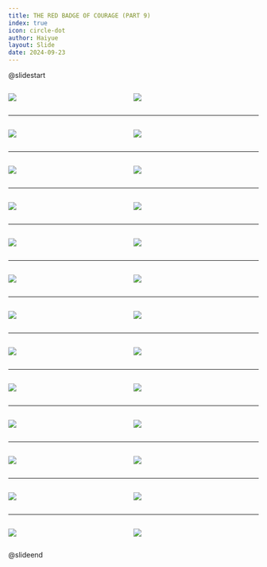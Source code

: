 ```yaml
---
title: THE RED BADGE OF COURAGE (PART 9)
index: true
icon: circle-dot
author: Haiyue
layout: Slide
date: 2024-09-23
---
```

 
@slidestart

<div style="display:flex">
<div style="flex:1">

![](/reading/english/Level-Z/THE%20RED%20BADGE%20OF%20COURAGE%20(PART%209)/001.webp)
</div>
<div style="flex:1">

![](/reading/english/Level-Z/THE%20RED%20BADGE%20OF%20COURAGE%20(PART%209)/002.webp)
</div>
</div>

---

<div style="display:flex">
<div style="flex:1">

![](/reading/english/Level-Z/THE%20RED%20BADGE%20OF%20COURAGE%20(PART%209)/003.webp)
</div>
<div style="flex:1">

![](/reading/english/Level-Z/THE%20RED%20BADGE%20OF%20COURAGE%20(PART%209)/004.webp)
</div>
</div>

---

<div style="display:flex">
<div style="flex:1">

![](/reading/english/Level-Z/THE%20RED%20BADGE%20OF%20COURAGE%20(PART%209)/005.webp)
</div>
<div style="flex:1">

![](/reading/english/Level-Z/THE%20RED%20BADGE%20OF%20COURAGE%20(PART%209)/006.webp)
</div>
</div>

---

<div style="display:flex">
<div style="flex:1">

![](/reading/english/Level-Z/THE%20RED%20BADGE%20OF%20COURAGE%20(PART%209)/007.webp)
</div>
<div style="flex:1">

![](/reading/english/Level-Z/THE%20RED%20BADGE%20OF%20COURAGE%20(PART%209)/008.webp)
</div>
</div>

---

<div style="display:flex">
<div style="flex:1">

![](/reading/english/Level-Z/THE%20RED%20BADGE%20OF%20COURAGE%20(PART%209)/009.webp)
</div>
<div style="flex:1">

![](/reading/english/Level-Z/THE%20RED%20BADGE%20OF%20COURAGE%20(PART%209)/010.webp)
</div>
</div>

---

<div style="display:flex">
<div style="flex:1">

![](/reading/english/Level-Z/THE%20RED%20BADGE%20OF%20COURAGE%20(PART%209)/011.webp)
</div>
<div style="flex:1">

![](/reading/english/Level-Z/THE%20RED%20BADGE%20OF%20COURAGE%20(PART%209)/012.webp)
</div>
</div>

---

<div style="display:flex">
<div style="flex:1">

![](/reading/english/Level-Z/THE%20RED%20BADGE%20OF%20COURAGE%20(PART%209)/013.webp)
</div>
<div style="flex:1">

![](/reading/english/Level-Z/THE%20RED%20BADGE%20OF%20COURAGE%20(PART%209)/014.webp)
</div>
</div>

---

<div style="display:flex">
<div style="flex:1">

![](/reading/english/Level-Z/THE%20RED%20BADGE%20OF%20COURAGE%20(PART%209)/015.webp)
</div>
<div style="flex:1">

![](/reading/english/Level-Z/THE%20RED%20BADGE%20OF%20COURAGE%20(PART%209)/016.webp)
</div>
</div>

---

<div style="display:flex">
<div style="flex:1">

![](/reading/english/Level-Z/THE%20RED%20BADGE%20OF%20COURAGE%20(PART%209)/017.webp)
</div>
<div style="flex:1">

![](/reading/english/Level-Z/THE%20RED%20BADGE%20OF%20COURAGE%20(PART%209)/018.webp)
</div>
</div>

---

<div style="display:flex">
<div style="flex:1">

![](/reading/english/Level-Z/THE%20RED%20BADGE%20OF%20COURAGE%20(PART%209)/019.webp)
</div>
<div style="flex:1">

![](/reading/english/Level-Z/THE%20RED%20BADGE%20OF%20COURAGE%20(PART%209)/020.webp)
</div>
</div>

---

<div style="display:flex">
<div style="flex:1">

![](/reading/english/Level-Z/THE%20RED%20BADGE%20OF%20COURAGE%20(PART%209)/021.webp)
</div>
<div style="flex:1">

![](/reading/english/Level-Z/THE%20RED%20BADGE%20OF%20COURAGE%20(PART%209)/022.webp)
</div>
</div>

---

<div style="display:flex">
<div style="flex:1">

![](/reading/english/Level-Z/THE%20RED%20BADGE%20OF%20COURAGE%20(PART%209)/023.webp)
</div>
<div style="flex:1">

![](/reading/english/Level-Z/THE%20RED%20BADGE%20OF%20COURAGE%20(PART%209)/024.webp)
</div>
</div>

---

<div style="display:flex">
<div style="flex:1">

![](/reading/english/Level-Z/THE%20RED%20BADGE%20OF%20COURAGE%20(PART%209)/025.webp)
</div>
<div style="flex:1">

![](/reading/english/Level-Z/THE%20RED%20BADGE%20OF%20COURAGE%20(PART%209)/026.webp)
</div>
</div>

@slideend
